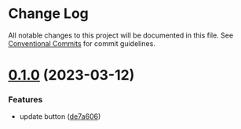 # Change Log

All notable changes to this project will be documented in this file.
See [Conventional Commits](https://conventionalcommits.org) for commit guidelines.

# [0.1.0](https://github.com/arbi-grine/shared-modules/compare/v0.0.8...v0.1.0) (2023-03-12)


### Features

* update button ([de7a606](https://github.com/arbi-grine/shared-modules/commit/de7a606498dc74926f25b3098bb6c94df370602d))
